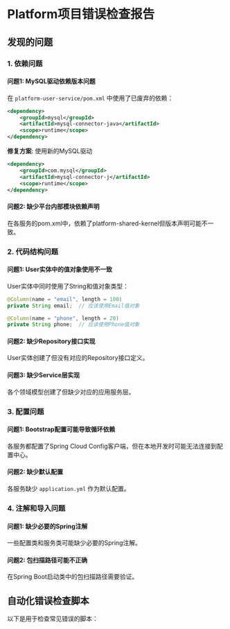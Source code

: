 # Platform项目错误检查报告

## 发现的问题

### 1. 依赖问题

#### 问题1: MySQL驱动依赖版本问题
在 `platform-user-service/pom.xml` 中使用了已废弃的依赖：
```xml
<dependency>
    <groupId>mysql</groupId>
    <artifactId>mysql-connector-java</artifactId>
    <scope>runtime</scope>
</dependency>
```

**修复方案**: 使用新的MySQL驱动
```xml
<dependency>
    <groupId>com.mysql</groupId>
    <artifactId>mysql-connector-j</artifactId>
    <scope>runtime</scope>
</dependency>
```

#### 问题2: 缺少平台内部模块依赖声明
在各服务的pom.xml中，依赖了platform-shared-kernel但版本声明可能不一致。

### 2. 代码结构问题

#### 问题1: User实体中的值对象使用不一致
User实体中同时使用了String和值对象类型：
```java
@Column(name = "email", length = 100)
private String email;  // 应该使用Email值对象

@Column(name = "phone", length = 20)
private String phone;  // 应该使用Phone值对象
```

#### 问题2: 缺少Repository接口实现
User实体创建了但没有对应的Repository接口定义。

#### 问题3: 缺少Service层实现
各个领域模型创建了但缺少对应的应用服务层。

### 3. 配置问题

#### 问题1: Bootstrap配置可能导致循环依赖
各服务都配置了Spring Cloud Config客户端，但在本地开发时可能无法连接到配置中心。

#### 问题2: 缺少默认配置
各服务缺少 `application.yml` 作为默认配置。

### 4. 注解和导入问题

#### 问题1: 缺少必要的Spring注解
一些配置类和服务类可能缺少必要的Spring注解。

#### 问题2: 包扫描路径可能不正确
在Spring Boot启动类中的包扫描路径需要验证。

## 自动化错误检查脚本

以下是用于检查常见错误的脚本：